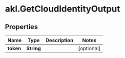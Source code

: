 # akl.GetCloudIdentityOutput

## Properties

Name | Type | Description | Notes
------------ | ------------- | ------------- | -------------
**token** | **String** |  | [optional] 



